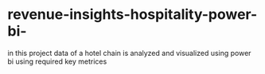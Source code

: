 # revenue-insights-hospitality-power-bi-
in this project data of a hotel chain is analyzed  and visualized using power bi using required key metrices 

